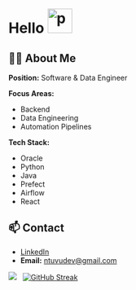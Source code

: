 # Hello <img src="https://cdn3.emoji.gg/emojis/7738-pepe-wink.png" width="48px" height="48px" alt="pepe_wink">

## 👨‍💻 About Me

**Position:** Software & Data Engineer  

**Focus Areas:**
- Backend  
- Data Engineering  
- Automation Pipelines  

**Tech Stack:**
- Oracle  
- Python
- Java  
- Prefect  
- Airflow  
- React  

## 📫 Contact
- [LinkedIn](https://linkedin.com/in/ntuvu)  
- **Email:** [ntuvudev@gmail.com](mailto:ntuvudev@gmail.com)

<img src="https://github-readme-stats.vercel.app/api?username=ntuvu&theme=onedark&show_icons=true&count_private=true"> &nbsp; [![GitHub Streak](http://github-readme-streak-stats.herokuapp.com?user=ntuvu&theme=onedark&date_format=M%20j%5B%2C%20Y%5D)](https://git.io/streak-stats) &nbsp; 

